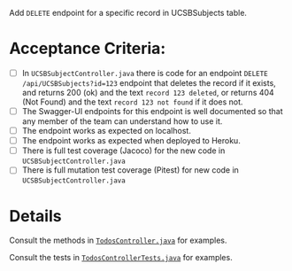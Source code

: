  Add `DELETE` endpoint for a specific record in UCSBSubjects table.

# Acceptance Criteria:

- [ ] In `UCSBSubjectController.java` there is code for an 
      endpoint `DELETE /api/UCSBSubjects?id=123` endpoint 
      that deletes the record if it exists, and returns 200 (ok) and 
      the text `record 123 deleted`, or returns 404 (Not Found) and
      the text `record 123 not found` if it does not.
- [ ] The Swagger-UI endpoints for this endpoint is well documented
      so that any member of the team can understand how to use it.
- [ ] The endpoint works as expected on localhost.
- [ ] The endpoint works as expected when deployed to Heroku.
- [ ] There is full test coverage (Jacoco) for the new code in 
      `UCSBSubjectController.java`
- [ ] There is full mutation test coverage (Pitest) for new code in
      `UCSBSubjectController.java`

# Details

Consult the methods in [`TodosController.java`](https://github.com/ucsb-cs156-w22/demo-spring-react-example-v2/blob/main/src/main/java/edu/ucsb/cs156/example/controllers/TodosController.java) for examples.

Consult the tests in [`TodosControllerTests.java`](https://github.com/ucsb-cs156-w22/demo-spring-react-example-v2/blob/main/src/test/java/edu/ucsb/cs156/example/controllers/TodosControllerTests.java) for examples.

